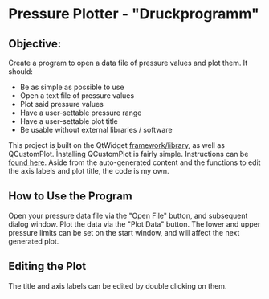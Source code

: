 # Pressure Plotter - "Druckprogramm"

## Objective:

Create a program to open a data file of pressure values and plot them. It should:

- Be as simple as possible to use
- Open a text file of pressure values
- Plot said pressure values
- Have a user-settable pressure range
- Have a user-settable plot title
- Be usable without external libraries / software

This project is built on the QtWidget [framework/library](https://doc.qt.io/qt-5/classes.html), as well as QCustomPlot. Ìnstalling QCustomPlot is fairly simple. Instructions can be [found here](https://www.qcustomplot.com/index.php/tutorials/settingup). Aside from the auto-generated content and the functions to edit the axis labels and plot title, the code is my own. 

## How to Use the Program

Open your pressure data file via the "Open File" button, and subsequent dialog window. Plot the data via the "Plot Data" button. The lower and upper pressure limits can be set on the start window, and will affect the next generated plot. 

## Editing the Plot

The title and axis labels can be edited by double clicking on them.

